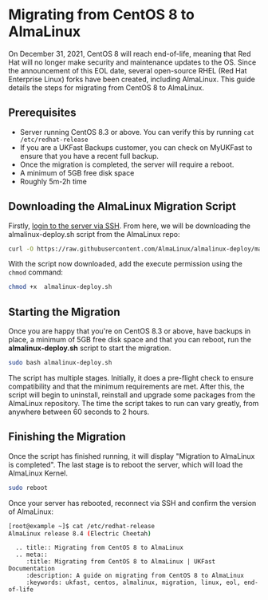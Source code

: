 # Migrating from CentOS 8 to AlmaLinux

On December 31, 2021, CentOS 8 will reach end-of-life, meaning that Red Hat will no longer make security and maintenance updates to the OS. Since the announcement of this EOL date, several open-source RHEL (Red Hat Enterprise Linux) forks have been created, including AlmaLinux. This guide details the steps for migrating from CentOS 8 to AlmaLinux.

## Prerequisites

* Server running CentOS 8.3 or above. You can verify this by running `cat /etc/redhat-release`
* If you are a UKFast Backups customer, you can check on MyUKFast to ensure that you have a recent full backup.
* Once the migration is completed, the server will require a reboot.
* A minimum of 5GB free disk space
* Roughly 5m-2h time

## Downloading the AlmaLinux Migration Script

Firstly, [login to the server via SSH](/operatingsystems/linux/basics/connecting.html). From here, we will be downloading the almalinux-deploy.sh script from the AlmaLinux repo:


```bash
curl -O https://raw.githubusercontent.com/AlmaLinux/almalinux-deploy/master/almalinux-deploy.sh
```

With the script now downloaded, add the execute permission  using the `chmod` command:

```bash
chmod +x  almalinux-deploy.sh
```

## Starting the Migration

Once you are happy that you're on CentOS 8.3 or above, have backups in place, a minimum of 5GB free disk space and that you can reboot, run the **almalinux-deploy.sh** script to start the migration.

```bash
sudo bash almalinux-deploy.sh
```

The script has multiple stages. Initially, it does a pre-flight check to ensure compatibility and that the minimum requirements are met. After this, the script will begin to uninstall, reinstall and upgrade some packages from the AlmaLinux repository. The time the script takes to run can vary greatly, from anywhere between 60 seconds to 2 hours.

## Finishing the Migration

Once the script has finished running, it will display "Migration to AlmaLinux is completed". The last stage is to reboot the server, which will load the AlmaLinux Kernel.

```bash
sudo reboot
```

Once your server has rebooted, reconnect via SSH and confirm the version of AlmaLinux:

```bash
[root@example ~]$ cat /etc/redhat-release
AlmaLinux release 8.4 (Electric Cheetah)
```

```eval_rst
  .. title:: Migrating from CentOS 8 to AlmaLinux
  .. meta::
     :title: Migrating from CentOS 8 to AlmaLinux | UKFast Documentation
     :description: A guide on migrating from CentOS 8 to AlmaLinux
     :keywords: ukfast, centos, almalinux, migration, linux, eol, end-of-life
```
